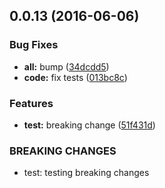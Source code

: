 <a name="0.0.13"></a>
## 0.0.13 (2016-06-06)


### Bug Fixes

* **all:** bump ([34dcdd5](https://bitbucket.org/atlassian/atlaskit-spike/commits/34dcdd5))
* **code:** fix tests ([013bc8c](https://bitbucket.org/atlassian/atlaskit-spike/commits/013bc8c))


### Features

* **test:** breaking change ([51f431d](https://bitbucket.org/atlassian/atlaskit-spike/commits/51f431d))


### BREAKING CHANGES

* test: testing breaking changes



